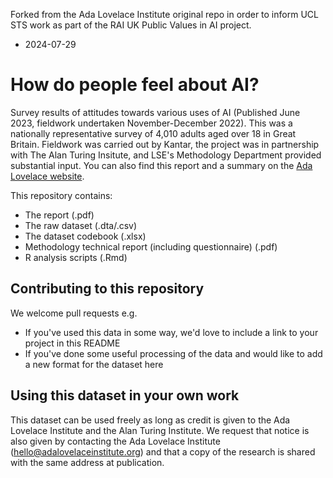 Forked from the Ada Lovelace Institute original repo in order to inform UCL STS work as part of the RAI UK Public Values in AI project. 
- 2024-07-29

# How do people feel about AI? 
Survey results of attitudes towards various uses of AI (Published June 2023, fieldwork undertaken November-December 2022). This was a nationally representative survey of 4,010 adults aged over 18 in Great Britain. Fieldwork was carried out by Kantar, the project was in partnership with The Alan Turing Insitute, and LSE's Methodology Department provided substantial input. You can also find this report and a summary on the [Ada Lovelace website](https://www.adalovelaceinstitute.org/report/public-attitudes-ai/).

This repository contains:
- The report (.pdf)
- The raw dataset (.dta/.csv)
- The dataset codebook (.xlsx) 
- Methodology technical report (including questionnaire) (.pdf)
- R analysis scripts (.Rmd)

## Contributing to this repository

We welcome pull requests e.g.
- If you've used this data in some way, we'd love to include a link to your project in this README
- If you've done some useful processing of the data and would like to add a new format for the dataset here

## Using this dataset in your own work
This dataset can be used freely as long as credit is given to the Ada Lovelace Institute and the Alan Turing Institute. We request that notice is also given by contacting the Ada Lovelace Institute (hello@adalovelaceinstitute.org) and that a copy of the research is shared with the same address at publication.

